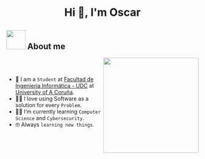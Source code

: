 <h1 align="center">Hi 👋, I'm Oscar</h1>

## <picture><img src = "https://github.com/7oSkaaa/7oSkaaa/blob/main/Images/about_me.gif?raw=true" width = 50px></picture> About me

<picture> <img align="right" src="https://github.com/7oSkaaa/7oSkaaa/blob/main/Images/Right_Side.gif?raw=true" width = 250px></picture>

<br><br>

- :school: I am a `Student` at [Facultad de Ingeniería Informática - UDC](https://www.fic.udc.es/) at [University of A Coruña](https://www.udc.es/).
- :technologist: I love using Software as a solution for every `Problem`.
- :student: I’m currently learning `Computer Science` and `Cybersecurity`.
- :nerd_face: Always `learning new things`.
